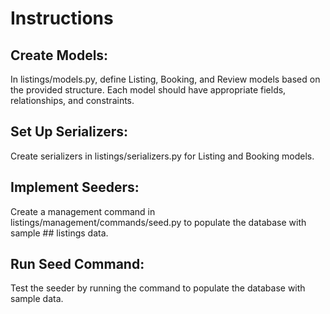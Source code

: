 # Instructions

## Create Models:

In listings/models.py, define Listing, Booking, and Review models based on the provided structure. Each model should have appropriate fields, relationships, and constraints.
## Set Up Serializers:

Create serializers in listings/serializers.py for Listing and Booking models.
## Implement Seeders:

Create a management command in listings/management/commands/seed.py to populate the database with sample ## listings data.

## Run Seed Command:

Test the seeder by running the command to populate the database with sample data.